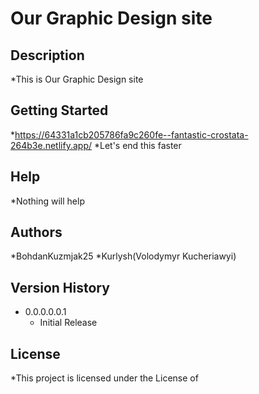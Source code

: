 # Our Graphic Design site

## Description

*This is Our Graphic Design site

## Getting Started

*https://64331a1cb205786fa9c260fe--fantastic-crostata-264b3e.netlify.app/
*Let's end this faster

## Help

*Nothing will help

## Authors

*BohdanKuzmjak25
*Kurlysh(Volodymyr Kucheriawyi)

## Version History

* 0.0.0.0.0.1
    * Initial Release

## License

*This project is licensed under the  License of
